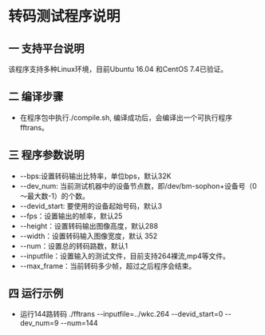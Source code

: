 # 转码测试程序说明
## 一 支持平台说明
该程序支持多种Linux环境，目前Ubuntu 16.04 和CentOS 7.4已验证。
## 二 编译步骤
- 在程序包中执行./compile.sh, 编译成功后，会编译出一个可执行程序fftrans。
## 三 程序参数说明
- --bps:设置转码输出比特率，单位bps，默认32K
- --dev_num: 当前测试机器中的设备节点数，即/dev/bm-sophon+设备号（0～最大数-1）的个数。
- --devid_start: 要使用的设备起始号码，默认3
- --fps：设置输出的帧率，默认25
- --height：设置转码输出图像高度，默认288
- --width：设置转码输入图像宽度，默认 352
- --num：设置总的转码路数，默认1
- --inputfile：设置输入的测试文件，目前支持264裸流,mp4等文件。
- --max_frame：当前转码多少帧，超过之后程序会结束。

## 四 运行示例
- 运行144路转码 ./fftrans --inputfile=../wkc.264 --devid_start=0 --dev_num=9 --num=144


